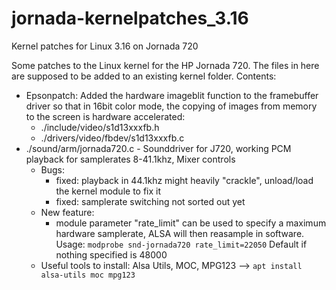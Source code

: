 # jornada-kernelpatches_3.16
Kernel patches for Linux 3.16 on Jornada 720 

Some patches to the Linux kernel for the HP Jornada 720. The files in here are supposed to be added to an existing kernel folder. 
Contents:
- Epsonpatch: Added the hardware imageblit function to the framebuffer driver so that in 16bit color mode, the copying of images from memory to the screen is hardware accelerated:
  - ./include/video/s1d13xxxfb.h
  - ./drivers/video/fbdev/s1d13xxxfb.c
- ./sound/arm/jornada720.c - Sounddriver for J720, working PCM playback for samplerates 8-41.1khz, Mixer controls
  - Bugs: 
    - fixed: playback in 44.1khz might heavily "crackle", unload/load the kernel module to fix it
    - fixed: samplerate switching not sorted out yet
  - New feature:
    - module parameter "rate_limit" can be used to specify a maximum hardware samplerate, ALSA will then reasample in software. Usage: `modprobe snd-jornada720 rate_limit=22050` Default if nothing specified is 48000
  - Useful tools to install: Alsa Utils, MOC, MPG123 --> `apt install alsa-utils moc mpg123`
